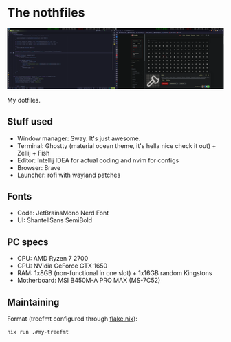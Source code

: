 # The nothfiles

![My rice](./rice.png)

My dotfiles.

## Stuff used

- Window manager: Sway. It's just awesome.
- Terminal: Ghostty (material ocean theme, it's hella nice check it out) + Zellij + Fish
- Editor: Intellij IDEA for actual coding and nvim for configs
- Browser: Brave
- Launcher: rofi with wayland patches

## Fonts

- Code: JetBrainsMono Nerd Font
- UI: ShantellSans SemiBold

## PC specs

- CPU: AMD Ryzen 7 2700
- GPU: NVidia GeForce GTX 1650
- RAM: 1x8GB (non-functional in one slot) + 1x16GB random Kingstons
- Motherboard: MSI B450M-A PRO MAX (MS-7C52)

## Maintaining

Format (treefmt configured through [flake.nix](./flake.nix)):

```sh
nix run .#my-treefmt
```
